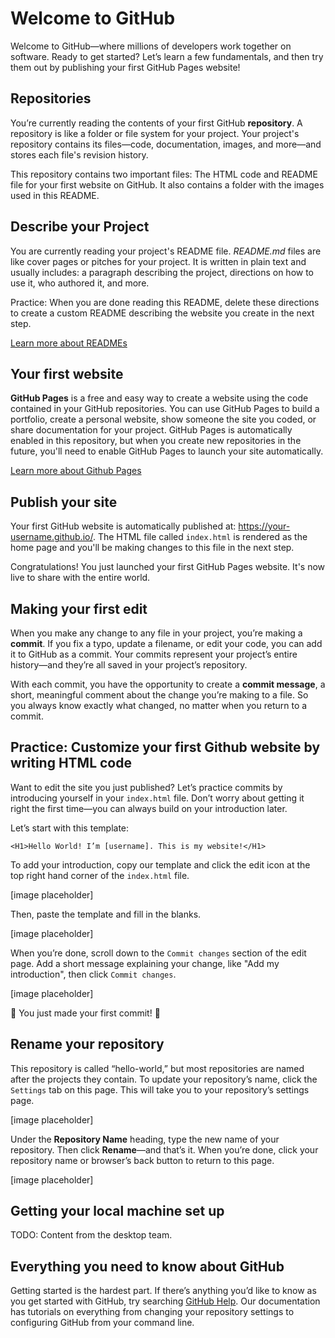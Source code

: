 # Welcome to GitHub

Welcome to GitHub—where millions of developers work together on software. Ready to get started? Let’s learn a few fundamentals, and then try them out by publishing your first GitHub Pages website!

## Repositories

You’re currently reading the contents of your first GitHub **repository**. A repository is like a folder or file system for your project. Your project's repository contains its files—code, documentation, images, and more—and stores each file's revision history.

This repository contains two important files: The HTML code and README file for your first website on GitHub. It also contains a folder with the images used in this README.

## Describe your Project

You are currently reading your project's README file. _README.md_ files are like cover pages or pitches for your project. It is written in plain text and usually includes: a paragraph describing the project, directions on how to use it, who authored it, and more. 

Practice: When you are done reading this README, delete these directions to create a custom README describing the website you create in the next step.

[Learn more about READMEs](https://help.github.com/en/articles/about-readmes)

## Your first website

**GitHub Pages** is a free and easy way to create a website using the code contained in your GitHub repositories. You can use GitHub Pages to build a portfolio, create a personal website, show someone the site you coded, or share documentation for your project. GitHub Pages is automatically enabled in this repository, but when you create new repositories in the future, you'll need to enable GitHub Pages to launch your site automatically.

[Learn more about Github Pages](https://pages.github.com/)

## Publish your site

Your first GitHub website is automatically published at: https://your-username.github.io/. The HTML file called `index.html` is rendered as the home page and you'll be making changes to this file in the next step.

Congratulations! You just launched your first GitHub Pages website. It's now live to share with the entire world.

## Making your first edit

When you make any change to any file in your project, you’re making a **commit**. If you fix a typo, update a filename, or edit your code, you can add it to GitHub as a commit. Your commits represent your project’s entire history—and they’re all saved in your project’s repository.

With each commit, you have the opportunity to create a **commit message**, a short, meaningful comment about the change you’re making to a file. So you always know exactly what changed, no matter when you return to a commit.

## Practice: Customize your first Github website by writing HTML code

Want to edit the site you just published? Let’s practice commits by introducing yourself in your `index.html` file. Don’t worry about getting it right the first time—you can always build on your introduction later.

Let’s start with this template:

```
<H1>Hello World! I’m [username]. This is my website!</H1>
```

To add your introduction, copy our template and click the edit icon at the top right hand corner of the `index.html` file.

[image placeholder]

Then, paste the template and fill in the blanks.

[image placeholder]

When you’re done, scroll down to the `Commit changes` section of the edit page. Add a short message explaining your change, like "Add my introduction", then click `Commit changes`.

[image placeholder]

:tada: You just made your first commit! :tada:

## Rename your repository 
 This repository is called “hello-world,” but most repositories are named after the projects they contain. To update your repository’s name, click the `Settings` tab on this page. This will take you to your repository’s settings page.

[image placeholder]

Under the **Repository Name** heading, type the new name of your repository. Then click **Rename**—and that’s it. When you’re done, click your repository name or browser’s back button to return to this page.

[image placeholder]

## Getting your local machine set up
TODO: Content from the desktop team.

## Everything you need to know about GitHub
Getting started is the hardest part. If there’s anything you’d like to know as you get started with GitHub, try searching [GitHub Help](https://help.github.com). Our documentation has tutorials on everything from changing your repository settings to configuring GitHub from your command line.
